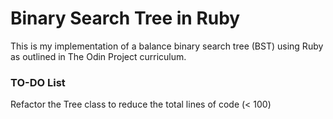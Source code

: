 # Binary Search Tree in Ruby

This is my implementation of a balance binary search tree (BST) using Ruby as outlined in The Odin Project curriculum.

### TO-DO List
Refactor the Tree class to reduce the total lines of code (< 100)